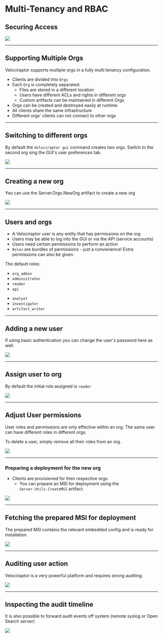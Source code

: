 
<!-- .slide: class="title" -->
# Multi-Tenancy and RBAC

## Securing Access

<img src="security.png" style="bottom: 00px" class="title-inset">

---

<!-- .slide: class="content small-font" -->
## Supporting Multiple Orgs

Velociraptor supports multiple orgs in a fully multi tenancy configuration.

* Clients are divided into `Orgs`
* Each `Org` is completely separated:
   * Files are stored in a different location
   * Users have different ACLs and rights in different orgs
   * Custom artifacts can be maintained in different Orgs
* Orgs can be created and destroyed easily at runtime
* All clients share the same infrastructure
* Different orgs' clients can not connect to other orgs

---

<!-- .slide: class="content small-font" -->
## Switching to different orgs

By default the `Velociraptor gui` command creates two orgs. Switch to
the second org sing the GUI's user preferences tab.

![](selecting_orgs.png)


---

<!-- .slide: class="content small-font" -->
## Creating a new org

You can use the Server.Orgs.NewOrg artifact to create a new org

![](new_org.png)

---

<!-- .slide: class="content small-font" -->

## Users and orgs

* A Velociraptor user is any entity that has permissions on the org
* Users may be able to log into the GUI or via the API (service accounts)
* Users need certain permissions to perform an action
* `Roles` are bundles of permissions - just a convenience! Extra
  permissions can also be given.

The default roles:
<div class="container small-font">
<div class="col">

* `org_admin`
* `administrator`
* `reader`
* `api`

</div>
<div class="col">

* `analyst`
* `investigator`
* `artifact_writer`

</div>
</div>

---

<!-- .slide: class="content small-font" -->

## Adding a new user

If using basic authentication you can change the user's password here
as well.

![](add_new_user.png)


---

<!-- .slide: class="content small-font" -->

## Assign user to org

By default the initial role assigned is `reader`


![](assign_user_to_org.png)


---

<!-- .slide: class="content small-font" -->

## Adjust User permissions

User roles and permissions are only effective within an org. The same
user can have different roles in different orgs.

To delete a user, simply remove all their roles from an org.

![](adjust_user_permissions.png)

---

<!-- .slide: class="full_screen_diagram" -->

### Preparing a deployment for the new org

* Clients are provisioned for their respective orgs.
   * You can prepare an MSI for deployment using the
     `Server.Utils.CreateMSI` artifact.

<img src="preparing_msi.png" class="mid-height">

---

<!-- .slide: class="content small-font" -->

## Fetching the prepared MSI for deployment

The prepared MSI contains the relevant embedded config and is ready
for installation.

![](download_msi.png)

---

<!-- .slide: class="content small-font" -->

## Auditing user action

Velociraptor is a very powerful platform and requires strong auditing.

![](viewing_audit_log.png)

---

<!-- .slide: class="content small-font" -->

## Inspecting the audit timeline

It is also possible to forward audit events off system (remote syslog
or Open Search server)

![](inspecting_audit_log.png)
